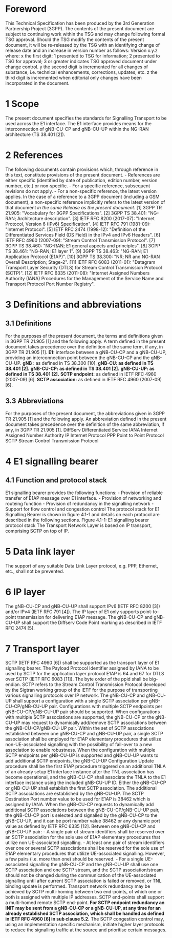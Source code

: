 # Foreword
This Technical Specification has been produced by the 3rd Generation
Partnership Project (3GPP).
The contents of the present document are subject to continuing work within the
TSG and may change following formal TSG approval. Should the TSG modify the
contents of the present document, it will be re-released by the TSG with an
identifying change of release date and an increase in version number as
follows:
Version x.y.z
where:
x the first digit:
1 presented to TSG for information;
2 presented to TSG for approval;
3 or greater indicates TSG approved document under change control.
y the second digit is incremented for all changes of substance, i.e. technical
enhancements, corrections, updates, etc.
z the third digit is incremented when editorial only changes have been
incorporated in the document.
# 1 Scope
The present document specifies the standards for Signalling Transport to be
used across the E1 interface. The E1 interface provides means for the
interconnection of gNB-CU-CP and gNB-CU-UP within the NG-RAN architecture (TS
38.401 [2]).
# 2 References
The following documents contain provisions which, through reference in this
text, constitute provisions of the present document.
\- References are either specific (identified by date of publication, edition
number, version number, etc.) or non‑specific.
\- For a specific reference, subsequent revisions do not apply.
\- For a non-specific reference, the latest version applies. In the case of a
reference to a 3GPP document (including a GSM document), a non-specific
reference implicitly refers to the latest version of that document _in the
same Release as the present document_.
[1] 3GPP TR 21.905: \"Vocabulary for 3GPP Specifications\".
[2] 3GPP TS 38.401: \"NG-RAN; Architecture description\".
[3] IETF RFC 8200 (2017-07): \"Internet Protocol, Version 6 (IPv6)
Specification\".
[4] IETF RFC 791 (1981-09): \"Internet Protocol\".
[5] IETF RFC 2474 (1998-12): \"Definition of the Differentiated Services Field
(DS Field) in the IPv4 and IPv6 Headers\".
[6] IETF RFC 4960 (2007-09): \"Stream Control Transmission Protocol\".
[7] 3GPP TS 38.460: \"NG-RAN; E1 general aspects and principles\".
[8] 3GPP TS 38.461: \"NG-RAN; E1 layer 1\".
[9] 3GPP TS 38.463: \"NG-RAN; E1 Application Protocol (E1AP)\".
[10] 3GPP TS 38.300: \"NR; NR and NG-RAN Overall Description; Stage-2\".
[11] IETF RFC 6083 (2011-01): \"Datagram Transport Layer Security (DTLS) for
Stream Control Transmission Protocol (SCTP)\".
[12] IETF RFC 6335 (2011-08): \"Internet Assigned Numbers Authority (IANA)
Procedures for the Management of the Service Name and Transport Protocol Port
Number Registry\".
# 3 Definitions and abbreviations
## 3.1 Definitions
For the purposes of the present document, the terms and definitions given in
3GPP TR 21.905 [1] and the following apply. A term defined in the present
document takes precedence over the definition of the same term, if any, in
3GPP TR 21.905 [1].
**E1:** interface between a gNB-CU-CP and a gNB-CU-UP, providing an
interconnection point between the gNB-CU-CP and the gNB-CU-UP.
**gNB** : as defined in TS 38.300 [10].
**gNB-CU: as defined in TS 38.401 [2].**
**gNB-CU-CP: as defined in TS 38.401 [2].**
**gNB-CU-UP: as defined in TS 38.401 [2].**
**SCTP endpoint:** as defined in IETF RFC 4960 (2007-09) [6].
**SCTP association:** as defined in IETF RFC 4960 (2007-09) [6].
## 3.3 Abbreviations
For the purposes of the present document, the abbreviations given in 3GPP TR
21.905 [1] and the following apply. An abbreviation defined in the present
document takes precedence over the definition of the same abbreviation, if
any, in 3GPP TR 21.905 [1].
DiffServ Differentiated Service
IANA Internet Assigned Number Authority
IP Internet Protocol
PPP Point to Point Protocol
SCTP Stream Control Transmission Protocol
# 4 E1 signalling bearer
## 4.1 Function and protocol stack
E1 signalling bearer provides the following functions:
\- Provision of reliable transfer of E1AP message over E1 interface.
\- Provision of networking and routeing function
\- Provision of redundancy in the signalling network
\- Support for flow control and congestion control
The protocol stack for E1 Signalling Bearer is shown in figure 4.1-1 and
details on each protocol are described in the following sections.
Figure 4.1-1: E1 signalling bearer protocol stack
The Transport Network Layer is based on IP transport, comprising SCTP on top
of IP.
# 5 Data link layer
The support of any suitable Data Link Layer protocol, e.g. PPP, Ethernet,
etc., shall not be prevented.
# 6 IP layer
The gNB-CU-CP and gNB-CU-UP shall support IPv6 (IETF RFC 8200 [3]) and/or IPv4
(IETF RFC 791 [4]).
The IP layer of E1 only supports point-to-point transmission for delivering
E1AP message.
The gNB-CU-CP and gNB-CU-UP shall support the Diffserv Code Point marking as
described in IETF RFC 2474 [5].
# 7 Transport layer
SCTP (IETF RFC 4960 [6]) shall be supported as the transport layer of E1
signalling bearer. The Payload Protocol Identifier assigned by IANA to be used
by SCTP for the application layer protocol E1AP is 64 and 67 for DTLS over
SCTP (IETF RFC 6083 [11]). The byte order of the ppid shall be big-endian.
SCTP refers to the Stream Control Transmission Protocol developed by the
Sigtran working group of the IETF for the purpose of transporting various
signalling protocols over IP network.
The gNB-CU-CP and gNB-CU-UP shall support a configuration with a single SCTP
association per gNB-CU-CP/gNB-CU-UP pair. Configurations with multiple SCTP
endpoints per gNB-CU-CP/gNB-CU-UP pair should be supported. When
configurations with multiple SCTP associations are supported, the gNB-CU-CP or
the gNB-CU-UP may request to dynamically add/remove SCTP associations between
the gNB-CU-CP/gNB-CU-UP pair. Within the set of SCTP associations established
between one gNB-CU-CP and gNB-CU-UP pair, a single SCTP association shall be
employed for E1AP elementary procedures that utilize non-UE-associated
signalling with the possibility of fail-over to a new association to enable
robustness.
When the configuration with multiple SCTP endpoints per gNB-CU-UP is supported
and gNB-CU-UP wants to add additional SCTP endpoints, the gNB-CU-UP
Configuration Update procedure shall be the first E1AP procedure triggered on
an additional TNLA of an already setup E1 interface instance after the TNL
association has become operational, and the gNB-CU-CP shall associate the TNLA
to the E1 interface instance using the included gNB-CU-UP ID.
Either the gNB-CU-CP or gNB-CU-UP shall establish the first SCTP association.
The additional SCTP associations are established by the gNB-CU-UP. The SCTP
Destination Port number value to be used for E1AP is 38462 which is assigned
by IANA. When the gNB-CU-CP requests to dynamically add additional SCTP
associations between the gNB-CU-CP/gNB-CU-UP pair, the gNB-CU-CP port is
selected and signalled by the gNB-CU-CP to the gNB-CU-UP, and it can be port
number value 38462 or any dynamic port value as defined by IETF RFC 6335 [12].
Between one gNB-CU-CP and gNB-CU-UP pair:
\- A single pair of stream identifiers shall be reserved over an SCTP
association for the sole use of E1AP elementary procedures that utilize non
UE-associated signalling.
\- At least one pair of stream identifiers over one or several SCTP
associations shall be reserved for the sole use of E1AP elementary procedures
that utilize UE-associated signalling. However, a few pairs (i.e. more than
one) should be reserved.
\- For a single UE-associated signalling the gNB-CU-CP and the gNB-CU-UP shall
use one SCTP association and one SCTP stream, and the SCTP association/stream
should not be changed during the communication of the UE-associated signalling
until after current SCTP association is failed or removed, or TNL binding
update is performed.
Transport network redundancy may be achieved by SCTP multi-homing between two
end-points, of which one or both is assigned with multiple IP addresses. SCTP
end-points shall support a multi-homed remote SCTP end-point. **For SCTP
endpoint redundancy an INIT may be sent from a gNB-CU-CP or a gNB-CU-UP, at
any time for an already established SCTP association, which shall be handled
as defined in IETF RFC 4960 [6] in sub clause 5.2.**
The SCTP congestion control may, using an implementation specific mechanism,
initiate higher layer protocols to reduce the signalling traffic at the source
and prioritise certain messages.
#